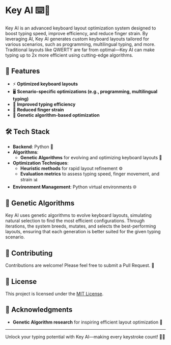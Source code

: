 # Key AI ⌨️🤖

Key AI is an advanced keyboard layout optimization system designed to boost typing speed, improve efficiency, and reduce finger strain. By leveraging AI, Key AI generates custom keyboard layouts tailored for various scenarios, such as programming, multilingual typing, and more. Traditional layouts like QWERTY are far from optimal—Key AI can make typing up to 2x more efficient using cutting-edge algorithms.

## 🌟 Features

- ⚡ **Optimized keyboard layouts**
- 🖥️ **Scenario-specific optimizations (e.g., programming, multilingual typing)**
- 💪 **Improved typing efficiency**
- 🤚 **Reduced finger strain**
- 🧬 **Genetic algorithm-based optimization**

## 🛠️ Tech Stack

- **Backend**: Python 🐍
- **Algorithms**:
  - **Genetic Algorithms** for evolving and optimizing keyboard layouts 🧬
- **Optimization Techniques**: 
  - **Heuristic methods** for rapid layout refinement ⚙️
  - **Evaluation metrics** to assess typing speed, finger movement, and strain 📊
- **Environment Management**: Python virtual environments 🌐

## 🧬 Genetic Algorithms

Key AI uses genetic algorithms to evolve keyboard layouts, simulating natural selection to find the most efficient configurations. Through iterations, the system breeds, mutates, and selects the best-performing layouts, ensuring that each generation is better suited for the given typing scenario.

## 🤝 Contributing

Contributions are welcome! Please feel free to submit a Pull Request. 🙌

## 📄 License

This project is licensed under the [MIT License](LICENSE).

## 🙏 Acknowledgments

- **Genetic Algorithm research** for inspiring efficient layout optimization 🧬

---

Unlock your typing potential with Key AI—making every keystroke count! 🚀✨

